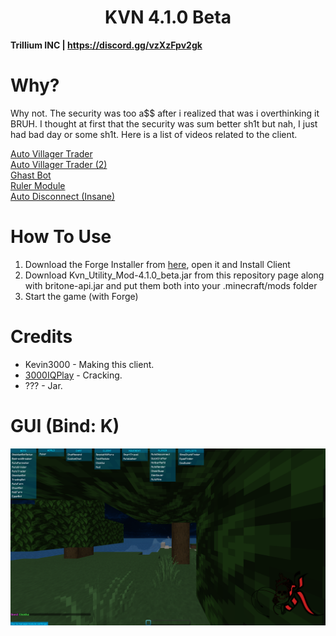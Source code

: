<h1 align="center">KVN 4.1.0 Beta</h1>

**Trillium INC | https://discord.gg/vzXzFpv2gk**

# Why?
Why not. The security was too a$$ after i realized that was i overthinking it BRUH. I thought at first that the security was sum better sh1t but nah, I just had bad day or some sh1t. Here is a list of videos related to the client.

[Auto Villager Trader](https://www.youtube.com/watch?v=IckqRyHhcx8) <br>
[Auto Villager Trader (2)](https://www.youtube.com/watch?v=d0IWPgKH7DY) <br>
[Ghast Bot](https://youtu.be/RU5dnAOFRwQ) <br>
[Ruler Module](https://www.youtube.com/watch?v=YA0B6DVIvMM) <br>
[Auto Disconnect (Insane)](https://www.youtube.com/watch?v=YxbINFiRrI4)

[1]: https://github.com/3000IQPlay
[2]: https://github.com/ethaanol

# How To Use

1. Download the Forge Installer from [here](https://files.minecraftforge.net/net/minecraftforge/forge/index_1.12.2.html), open it and Install Client
2. Download Kvn_Utility_Mod-4.1.0_beta.jar from this repository page along with britone-api.jar and put them both into your .minecraft/mods folder
3. Start the game (with Forge)

# Credits
- Kevin3000 - Making this client.
- [3000IQPlay][1] - Cracking.
- ??? - Jar.

# GUI (Bind: K)

<img src="https://github.com/WS-External-Cloud/Readme-Assets/blob/main/kvn-gui.png?raw=true">
